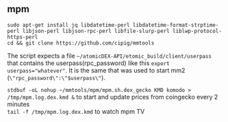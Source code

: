 ## mpm

```
sudo apt-get install jq libdatetime-perl libdatetime-format-strptime-perl libjson-perl libjson-rpc-perl libfile-slurp-perl liblwp-protocol-https-perl
cd && git clone https://github.com/cipig/mmtools
```

The script expects a file `~/atomicDEX-API/etomic_build/client/userpass` that contains the userpass(rpc_password) like this `export userpass="whatever"`. It is the same that was used to start mm2 (`\"rpc_password\":\"$userpass\"`).

`stdbuf -oL nohup ~/mmtools/mpm/mpm.sh.dex_gecko KMD komodo > /tmp/mpm.log.dex.kmd &` to start and update prices from coingecko every 2 minutes  
`tail -f /tmp/mpm.log.dex.kmd` to watch mpm TV  
